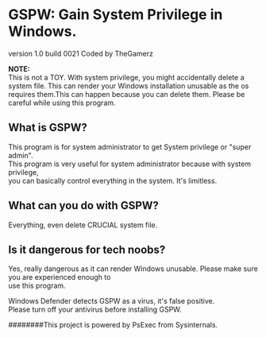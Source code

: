 # GSPW: Gain System Privilege in Windows.
version 1.0
build 0021
Coded by TheGamerz

**NOTE:**<br>
This is not a TOY. With system privilege, you might accidentally delete a system file. This can render your
Windows installation unusable as the os requires them.This can happen because you can delete them.
Please be careful while using this program.

## What is GSPW?
This program is for system administrator to get System privilege or "super admin".<br>
This program is very useful for system administrator because with system privilege,<br>
you can basically control everything in the system. It's limitless.<br>

## What can you do with GSPW?
Everything, even delete CRUCIAL system file.<br>

## Is it dangerous for tech noobs?
Yes, really dangerous as it can render Windows unusable. Please make sure you are experienced enough to<br>
use this program.<br>

Windows Defender detects GSPW as a virus, it's false positive.<br>
Please turn off your antivirus before installing GSPW.<br>

########This project is powered by PsExec from Sysinternals.
